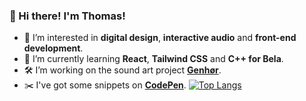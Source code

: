### 👋 Hi there! I'm Thomas!
- 👀 I’m interested in **digital design**, **interactive audio** and **front-end development**.
- 🌱 I’m currently learning **React**, **Tailwind CSS** and **C++ for Bela**.
- 🛠️ I’m working on the sound art project **[Genhør](https://www.hoerbar.dk/)**.
- ✂️ I've got some snippets on **[CodePen](https://codepen.io/ThomasEgMatthiesen)**.
  [![Top Langs](https://github-readme-stats.vercel.app/api/top-langs/?username=ThomasEgMatthiesen&layout=compact)](https://github.com/anuraghazra/github-readme-stats)
